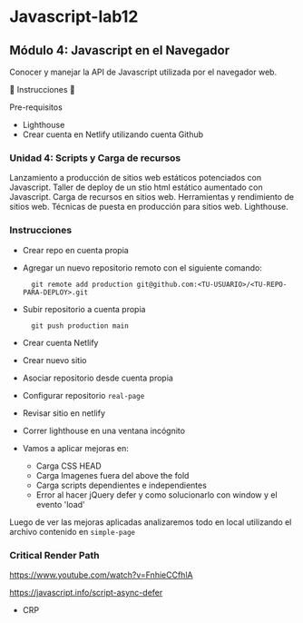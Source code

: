 # Javascript-lab12

## Módulo 4: Javascript en el Navegador
Conocer y manejar la API de Javascript utilizada por el navegador web.

👀 Instrucciones 👀 

Pre-requisitos

- Lighthouse
- Crear cuenta en Netlify utilizando cuenta Github

### Unidad 4: Scripts y Carga de recursos
Lanzamiento a producción de sitios web estáticos potenciados con Javascript. 
Taller de deploy de un stio html estático aumentado con Javascript.
Carga de recursos en sitios web.
Herramientas y rendimiento de sitios web.
Técnicas de puesta en producción para sitios web.
Lighthouse.

### Instrucciones
- Crear repo en cuenta propia
- Agregar un nuevo repositorio remoto con el siguiente comando:

  ```
    git remote add production git@github.com:<TU-USUARIO>/<TU-REPO-PARA-DEPLOY>.git
  ```
- Subir repositorio a cuenta propia
  ```
    git push production main
  ```
- Crear cuenta Netlify
- Crear nuevo sitio
- Asociar repositorio desde cuenta propia
- Configurar repositorio `real-page`
- Revisar sitio en netlify
- Correr lighthouse en una ventana incógnito
- Vamos a aplicar mejoras en:
    + Carga CSS HEAD
    + Carga Imagenes fuera del above the fold
    + Carga scripts dependientes e independientes
    + Error al hacer jQuery defer y como solucionarlo con window y el evento 'load'

Luego de ver las mejoras aplicadas analizaremos todo en local utilizando el archivo contenido en `simple-page`

### Critical Render Path

https://www.youtube.com/watch?v=FnhieCCfhlA

https://javascript.info/script-async-defer

- CRP
